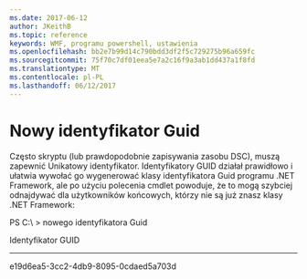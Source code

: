 ```yaml
---
ms.date: 2017-06-12
author: JKeithB
ms.topic: reference
keywords: WMF, programu powershell, ustawienia
ms.openlocfilehash: bb2e7b99d14c790bdd3df2f5c729275b96a659fc
ms.sourcegitcommit: 75f70c7df01eea5e7a2c16f9a3ab1dd437a1f8fd
ms.translationtype: MT
ms.contentlocale: pl-PL
ms.lasthandoff: 06/12/2017
---
```

# <a name="new-guid"></a>Nowy identyfikator Guid
Często skryptu (lub prawdopodobnie zapisywania zasobu DSC), muszą zapewnić Unikatowy identyfikator. Identyfikatory GUID działał prawidłowo i ułatwia wywołać go wygenerować klasy identyfikatora Guid programu .NET Framework, ale po użyciu polecenia cmdlet powoduje, że to mogą szybciej odnajdywać dla użytkowników końcowych, którzy nie są już znasz klasy .NET Framework:

PS C:\\ &gt; nowego identyfikatora Guid

Identyfikator GUID

----

e19d6ea5-3cc2-4db9-8095-0cdaed5a703d

